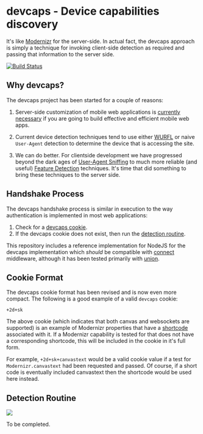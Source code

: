 # devcaps - Device capabilities discovery

It's like [Modernizr](http://modernizr.com) for the server-side.  In actual fact, the devcaps approach is simply a technique for invoking client-side detection as required and passing that information to the server side.

<a href="http://travis-ci.org/#!/DamonOehlman/devcaps"><img src="https://secure.travis-ci.org/DamonOehlman/devcaps.png" alt="Build Status"></a>

## Why devcaps?

The devcaps project has been started for a couple of reasons:

1. Server-side customization of mobile web applications is [currently necessary](http://www.cloudfour.com/css-media-query-for-mobile-is-fools-gold/) if you are going to build effective and efficient mobile web apps.

2. Current device detection techniques tend to use either [WURFL](http://www.scientiamobile.com/) or naive `User-Agent` detection to determine the device that is accessing the site.

3. We can do better. For clientside development we have progressed beyond the dark ages of [User-Agent Sniffing](https://secure.wikimedia.org/wikipedia/en/wiki/Browser_sniffing) to much more reliable (and useful) [Feature Detection](http://www.html5rocks.com/en/tutorials/detection/index.html) techniques. It's time that did something to bring these techniques to the server side.

## Handshake Process

The devcaps handshake process is similar in execution to the way authentication is implemented in most web applications:

1. Check for a [devcaps cookie](#cookie-format).
2. If the devcaps cookie does not exist, then run the [detection routine](#detection-routine).

This repository includes a reference implementation for NodeJS for the devcaps implementation which _should_ be compatible with [connect](https://github.com/senchalabs/connect) middleware, although it has been tested primarily with [union](https://github.com/flatiron/union).

## Cookie Format

The devcaps cookie format has been revised and is now even more compact. The following is a good example of a valid `devcaps` cookie:

```
+2d+sk
```

The above cookie (which indicates that both canvas and websockets are supported) is an example of Modernizr properties that have a [shortcode](/DamonOehlman/devcaps/blob/master/lib/codes.js) associated with it. If a Modernizr capability is tested for that does not have a corresponding shortcode, this will be included in the cookie in it's full form. 

For example, `+2d+sk+canvastext` would be a valid cookie value if a test for `Modernizr.canvastext` had been requested and passed.  Of course, if a short code is eventually included canvastext then the shortcode would be used here instead.

<a id="detection-routine"></a>
## Detection Routine

![](/DamonOehlman/devcaps/raw/master/design/devcaps-process.png)

To be completed.
